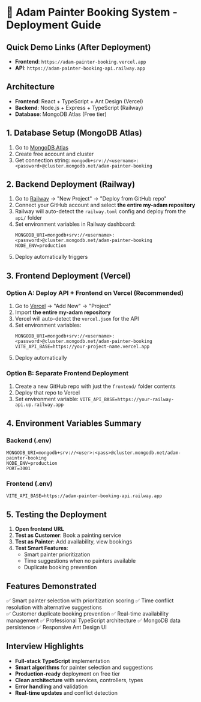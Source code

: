 # 🚀 Adam Painter Booking System - Deployment Guide

## Quick Demo Links (After Deployment)
- **Frontend**: `https://adam-painter-booking.vercel.app`
- **API**: `https://adam-painter-booking-api.railway.app`

## Architecture
- **Frontend**: React + TypeScript + Ant Design (Vercel)
- **Backend**: Node.js + Express + TypeScript (Railway)
- **Database**: MongoDB Atlas (Free tier)

## 1. Database Setup (MongoDB Atlas)

1. Go to [MongoDB Atlas](https://www.mongodb.com/cloud/atlas)
2. Create free account and cluster
3. Get connection string: `mongodb+srv://<username>:<password>@cluster.mongodb.net/adam-painter-booking`

## 2. Backend Deployment (Railway)

1. Go to [Railway](https://railway.app) → "New Project" → "Deploy from GitHub repo"
2. Connect your GitHub account and select **the entire my-adam repository**
3. Railway will auto-detect the `railway.toml` config and deploy from the `api/` folder
4. Set environment variables in Railway dashboard:
   ```
   MONGODB_URI=mongodb+srv://<username>:<password>@cluster.mongodb.net/adam-painter-booking
   NODE_ENV=production
   ```
5. Deploy automatically triggers

## 3. Frontend Deployment (Vercel)

### Option A: Deploy API + Frontend on Vercel (Recommended)
1. Go to [Vercel](https://vercel.com) → "Add New" → "Project"
2. Import **the entire my-adam repository**
3. Vercel will auto-detect the `vercel.json` for the API
4. Set environment variables:
   ```
   MONGODB_URI=mongodb+srv://<username>:<password>@cluster.mongodb.net/adam-painter-booking
   VITE_API_BASE=https://your-project-name.vercel.app
   ```
5. Deploy automatically

### Option B: Separate Frontend Deployment
1. Create a new GitHub repo with just the `frontend/` folder contents
2. Deploy that repo to Vercel
3. Set environment variable: `VITE_API_BASE=https://your-railway-api.up.railway.app`

## 4. Environment Variables Summary

### Backend (.env)
```
MONGODB_URI=mongodb+srv://<user>:<pass>@cluster.mongodb.net/adam-painter-booking
NODE_ENV=production
PORT=3001
```

### Frontend (.env)
```
VITE_API_BASE=https://adam-painter-booking-api.railway.app
```

## 5. Testing the Deployment

1. **Open frontend URL**
2. **Test as Customer**: Book a painting service
3. **Test as Painter**: Add availability, view bookings
4. **Test Smart Features**: 
   - Smart painter prioritization
   - Time suggestions when no painters available
   - Duplicate booking prevention

## Features Demonstrated
✅ Smart painter selection with prioritization scoring
✅ Time conflict resolution with alternative suggestions  
✅ Customer duplicate booking prevention
✅ Real-time availability management
✅ Professional TypeScript architecture
✅ MongoDB data persistence
✅ Responsive Ant Design UI

## Interview Highlights
- **Full-stack TypeScript** implementation
- **Smart algorithms** for painter selection and suggestions
- **Production-ready** deployment on free tier
- **Clean architecture** with services, controllers, types
- **Error handling** and validation
- **Real-time updates** and conflict detection